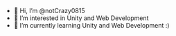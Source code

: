 - 👋 Hi, I’m @notCrazy0815
- 👀 I’m interested in Unity and Web Development
- 🌱 I’m currently learning Unity and Web Development :)
